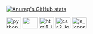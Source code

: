 [![Anurag's GitHub stats](https://github-readme-stats.vercel.app/api?username=davibtonon&count_private=true&show_icons=true&theme=synthwave)](https://github.com/anuraghazra/github-readme-stats)
<!--[![Top Langs](https:/[](url)/github-readme-stats.vercel.app/api/top-langs/?username=davibtonon)](https://github.com/anuraghazra/github-readme-stats)
-->

<link rel="stylesheet" href="https://cdn.jsdelivr.net/gh/devicons/devicon@v2.14.0/devicon.min.css">
<i class="devicon-css3-plain-wordmark colored"></i>

<div style="display: inline">
  <img alt="python_icons" height="30" width="40" src="https://cdn.jsdelivr.net/gh/devicons/devicon/icons/python/python-original.svg" />
  <img lt="mongodb_icons" height="30" width="40"src="https://cdn.jsdelivr.net/gh/devicons/devicon/icons/mongodb/mongodb-original.svg" />
  <img alt="html5_icons" height="30" width="40" src="https://cdn.jsdelivr.net/gh/devicons/devicon/icons/html5/html5-original.svg" />
  <img alt="css3_icons" height="30" width="40" src="https://cdn.jsdelivr.net/gh/devicons/devicon/icons/css3/css3-original.svg" />
  <img alt="js_icons" height="30" width="40"src="https://cdn.jsdelivr.net/gh/devicons/devicon/icons/javascript/javascript-original.svg" />
</div>



